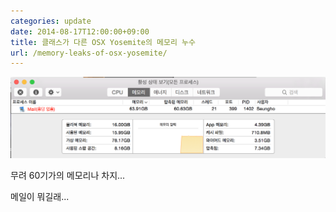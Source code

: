 ```yaml
---
categories: update
date: 2014-08-17T12:00:00+09:00
title: 클래스가 다른 OSX Yosemite의 메모리 누수
url: /memory-leaks-of-osx-yosemite/
---
```


![메모리 누수](01.png)

무려 60기가의 메모리나 차지...

메일이 뭐길래...

